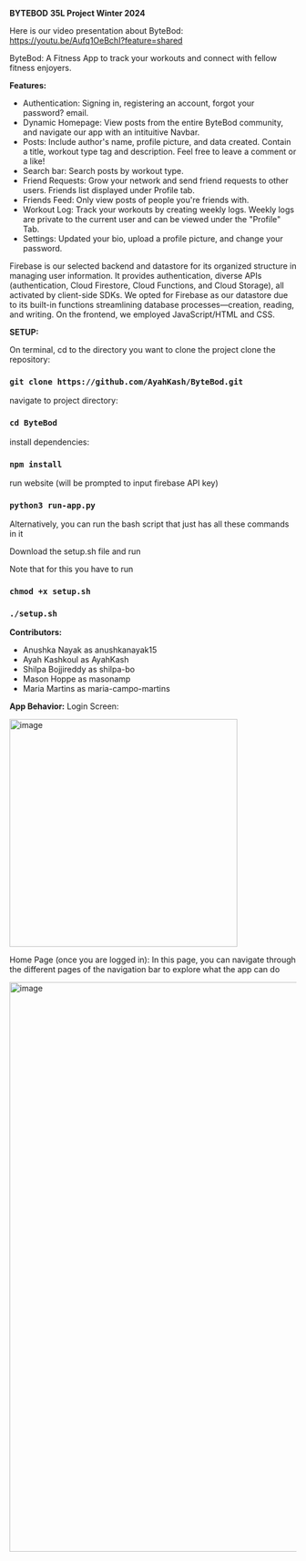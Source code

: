 **BYTEBOD**
**35L Project Winter 2024**

Here is our video presentation about ByteBod: https://youtu.be/Aufq1OeBchI?feature=shared

ByteBod: A Fitness App to track your workouts and connect with fellow fitness enjoyers.  

**Features:**
- Authentication: Signing in, registering an account, forgot your password? email.
- Dynamic Homepage: View posts from the entire ByteBod community, and navigate our app with an intituitive Navbar.
- Posts: Include author's name, profile picture, and data created. Contain a title, workout type tag and description. Feel free to leave a comment or a like!
- Search bar: Search posts by workout type.
- Friend Requests: Grow your network and send friend requests to other users. Friends list displayed under Profile tab.
- Friends Feed: Only view posts of people you're friends with.
- Workout Log: Track your workouts by creating weekly logs. Weekly logs are private to the current user and can be viewed under the "Profile" Tab.
- Settings: Updated your bio, upload a profile picture, and change your password. 

Firebase is our selected backend and datastore for its organized structure in managing user information. It provides authentication, diverse APIs (authentication, Cloud Firestore, Cloud Functions, and Cloud Storage), all activated by client-side SDKs. We opted for Firebase as our datastore due to its built-in functions streamlining database processes—creation, reading, and writing. On the frontend, we employed JavaScript/HTML and CSS.

**SETUP:**

On terminal, cd to the directory you want to clone the project
clone the repository:
### `git clone https://github.com/AyahKash/ByteBod.git`
navigate to project directory:
### `cd ByteBod`
install dependencies:
### `npm install`
run website (will be prompted to input firebase API key)
### `python3 run-app.py`

Alternatively, you can run the bash script that just has all these commands in it

Download the setup.sh file and run 

Note that for this you have to run 
### `chmod +x setup.sh`
### `./setup.sh`

**Contributors:**
  * Anushka Nayak as anushkanayak15
  * Ayah Kashkoul as AyahKash
  * Shilpa Bojjireddy as shilpa-bo
  * Mason Hoppe as masonamp
  * Maria Martins as maria-campo-martins

**App Behavior:**
Login Screen:

<img width="400" alt="image" src="https://github.com/AyahKash/ByteBod/assets/131549352/1540f0a5-ee76-443c-b683-0285f1520625">

Home Page (once you are logged in):
In this page, you can navigate through the different pages of the navigation bar to explore what the app can do

<img width="1000" alt="image" src="https://github.com/AyahKash/ByteBod/assets/131549352/e7559b98-0b87-4d15-9068-ffddd41ff569">







